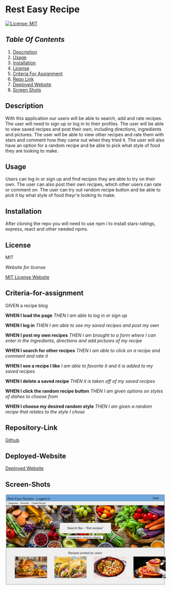 # Rest Easy Recipe

[![License: MIT](https://img.shields.io/badge/License-MIT-yellow.svg)](https://opensource.org/licenses/MIT)

## _Table Of Contents_

1. [Description](#description)
2. [Usage](#usage)
3. [Installation](#installation)
4. [License](#license)
5. [Criteria For Assignment](#criteria-for-assignment)
6. [Repo Link](#repository-link)
7. [Deployed Website](#deployed-website)
8. [Screen Shots](#screen-shots)

## Description

With this application our users will be able to search, add and rate recipes. The user will need to sign up or log in to their profiles. The user will be able to view saved recipes and post their own, including directions, ingredients and pictures. The user will be able to view other recipes and rate them with stars and comment how they came out when they tried it. The user will also have an option for a random recipe and be able to pick what style of food they are looking to make.

## Usage

Users can log in or sign up and find recipes they are able to try on their own. The user can also post their own recipes, which other users can rate or comment on. The user can try out random recipe button and be able to pick it by what style of food theyr'e looking to make.

## Installation

After cloning the repo you will need to use npm i to install stars-ratings, express, react and other needed npms.

## License

MIT

_Website for license_

[MIT License Website](https://mit-license.org/)

## Criteria-for-assignment

GIVEN a recipe blog

**WHEN I load the page**
*THEN I am able to log in or sign up*

**WHEN I log in**
*THEN I am able to see my saved recipes and post my own*

**WHEN I post my own recipes**
*THEN I am brought to a form where I can enter in the ingredients, directions and add pictures of my recipe*

**WHEN I search for other recipes**
*THEN I am able to click on a recipe and comment and rate it*

**WHEN I see a recipe I like**
*I am able to favorite it and it is added to my saved recipes*

**WHEN I delete a saved recipe**
*THEN it is taken off of my saved recipes*

**WHEN I click the random recipe button**
*THEN I am given options on styles of dishes to choose from*

**WHEN I choose my desired random style**
*THEN I am given a random recipe that relates to the style I chose*

## Repository-Link

[Github](https://github.com/PintoDrop/resteasyrecipe)

## Deployed-Website

[Deployed Website]()

## Screen-Shots

![Wire Frame](./client/src/Images/wireframe.JPG)


<!-- 
getting images to appear on recipe cards
a useful form for creating recipe
making a rating for individual recipe 
 -->